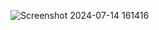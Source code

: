![Screenshot 2024-07-14 161416](https://github.com/user-attachments/assets/5a4b3f7c-89d0-4668-8867-6eee0c2f7fae)
